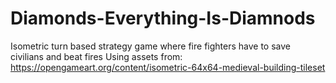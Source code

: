 # Diamonds-Everything-Is-Diamnods
Isometric turn based strategy game where fire fighters have to save civilians and beat fires
Using assets from: https://opengameart.org/content/isometric-64x64-medieval-building-tileset